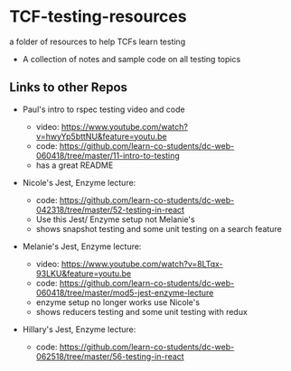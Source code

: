 # TCF-testing-resources
a folder of resources to help TCFs learn testing

* A collection of notes and sample code on all testing topics

## Links to other Repos
* Paul's intro to rspec testing video and code
  - video: https://www.youtube.com/watch?v=hwyYp5bttNU&feature=youtu.be
  - code: https://github.com/learn-co-students/dc-web-060418/tree/master/11-intro-to-testing
  - has a great README

* Nicole's Jest, Enzyme lecture:
  - code: https://github.com/learn-co-students/dc-web-042318/tree/master/52-testing-in-react
  - Use this Jest/ Enzyme setup not Melanie's
  - shows snapshot testing and some unit testing on a search feature

* Melanie's Jest, Enzyme lecture:
  - video:
  https://www.youtube.com/watch?v=8LTqx-93LKU&feature=youtu.be
  - code: https://github.com/learn-co-students/dc-web-060418/tree/master/mod5-jest-enzyme-lecture
  - enzyme setup no longer works use Nicole's
  - shows reducers testing and some unit testing with redux
* Hillary's Jest, Enzyme lecture:
  - code: https://github.com/learn-co-students/dc-web-062518/tree/master/56-testing-in-react
